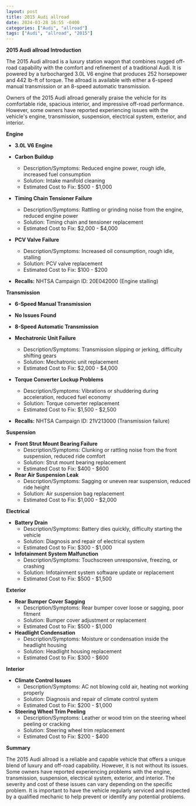 ```yaml
---
layout: post
title: 2015 Audi allroad
date: 2024-03-28 16:55 -0400
categories: ["Audi", "allroad"]
tags: ["Audi", "allroad", "2015"]
---
```

**2015 Audi allroad Introduction**

The 2015 Audi allroad is a luxury station wagon that combines rugged off-road capability with the comfort and refinement of a traditional Audi. It is powered by a turbocharged 3.0L V6 engine that produces 252 horsepower and 442 lb-ft of torque. The allroad is available with either a 6-speed manual transmission or an 8-speed automatic transmission.

Owners of the 2015 Audi allroad generally praise the vehicle for its comfortable ride, spacious interior, and impressive off-road performance. However, some owners have reported experiencing issues with the vehicle's engine, transmission, suspension, electrical system, exterior, and interior.

**Engine**

* **3.0L V6 Engine**

* **Carbon Buildup**
   * Description/Symptoms: Reduced engine power, rough idle, increased fuel consumption
   * Solution: Intake manifold cleaning
   * Estimated Cost to Fix: $500 - $1,000
* **Timing Chain Tensioner Failure**
   * Description/Symptoms: Rattling or grinding noise from the engine, reduced engine power
   * Solution: Timing chain and tensioner replacement
   * Estimated Cost to Fix: $2,000 - $4,000
* **PCV Valve Failure**
   * Description/Symptoms: Increased oil consumption, rough idle, stalling
   * Solution: PCV valve replacement
   * Estimated Cost to Fix: $100 - $200
* **Recalls:** NHTSA Campaign ID: 20E042000 (Engine stalling)

**Transmission**

* **6-Speed Manual Transmission**

* **No Issues Found**

* **8-Speed Automatic Transmission**

* **Mechatronic Unit Failure**
   * Description/Symptoms: Transmission slipping or jerking, difficulty shifting gears
   * Solution: Mechatronic unit replacement
   * Estimated Cost to Fix: $2,000 - $4,000
* **Torque Converter Lockup Problems**
   * Description/Symptoms: Vibrations or shuddering during acceleration, reduced fuel economy
   * Solution: Torque converter replacement
   * Estimated Cost to Fix: $1,500 - $2,500
* **Recalls:** NHTSA Campaign ID: 21V213000 (Transmission failure)

**Suspension**

* **Front Strut Mount Bearing Failure**
   * Description/Symptoms: Clunking or rattling noise from the front suspension, reduced ride comfort
   * Solution: Strut mount bearing replacement
   * Estimated Cost to Fix: $400 - $600
* **Rear Air Suspension Leak**
   * Description/Symptoms: Sagging or uneven rear suspension, reduced ride height
   * Solution: Air suspension bag replacement
   * Estimated Cost to Fix: $1,000 - $2,000

**Electrical**

* **Battery Drain**
   * Description/Symptoms: Battery dies quickly, difficulty starting the vehicle
   * Solution: Diagnosis and repair of electrical system
   * Estimated Cost to Fix: $300 - $1,000
* **Infotainment System Malfunction**
   * Description/Symptoms: Touchscreen unresponsive, freezing, or crashing
   * Solution: Infotainment system software update or replacement
   * Estimated Cost to Fix: $500 - $1,500

**Exterior**

* **Rear Bumper Cover Sagging**
   * Description/Symptoms: Rear bumper cover loose or sagging, poor fitment
   * Solution: Bumper cover adjustment or replacement
   * Estimated Cost to Fix: $500 - $1,000
* **Headlight Condensation**
   * Description/Symptoms: Moisture or condensation inside the headlight housing
   * Solution: Headlight housing replacement
   * Estimated Cost to Fix: $300 - $600

**Interior**

* **Climate Control Issues**
   * Description/Symptoms: AC not blowing cold air, heating not working properly
   * Solution: Diagnosis and repair of climate control system
   * Estimated Cost to Fix: $200 - $1,000
* **Steering Wheel Trim Peeling**
   * Description/Symptoms: Leather or wood trim on the steering wheel peeling or cracking
   * Solution: Steering wheel trim replacement
   * Estimated Cost to Fix: $200 - $400

**Summary**

The 2015 Audi allroad is a reliable and capable vehicle that offers a unique blend of luxury and off-road capability. However, it is not without its issues. Some owners have reported experiencing problems with the engine, transmission, suspension, electrical system, exterior, and interior. The severity and cost of these issues can vary depending on the specific problem. It is important to have the vehicle regularly serviced and inspected by a qualified mechanic to help prevent or identify any potential problems.
